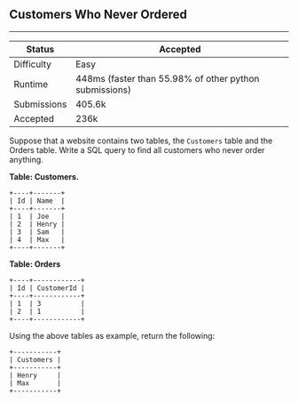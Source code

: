 ## Customers Who Never Ordered
---------
| Status | Accepted |
| --- | --- |
| Difficulty | Easy |
| Runtime | 448ms (faster than 55.98% of other python submissions) |
| Submissions | 405.6k |
| Accepted | 236k |

Suppose that a website contains two tables, the `Customers` table and the Orders table. Write a SQL query to find all customers who never order anything.

**Table: Customers.**
```
+----+-------+
| Id | Name  |
+----+-------+
| 1  | Joe   |
| 2  | Henry |
| 3  | Sam   |
| 4  | Max   |
+----+-------+
```

**Table: Orders**
```
+----+------------+
| Id | CustomerId |
+----+------------+
| 1  | 3          |
| 2  | 1          |
+----+------------+
```

Using the above tables as example, return the following:

```
+-----------+
| Customers |
+-----------+
| Henry     |
| Max       |
+-----------+
```
